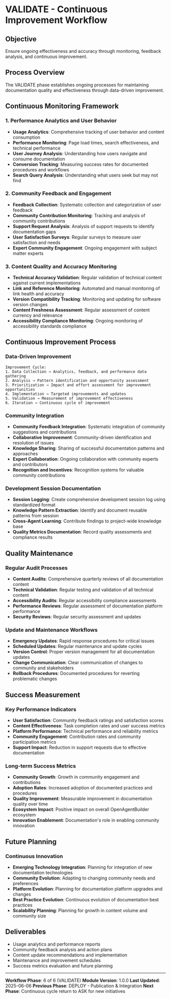 # VALIDATE - Continuous Improvement Workflow

## Objective
Ensure ongoing effectiveness and accuracy through monitoring, feedback analysis, and continuous improvement.

## Process Overview
The VALIDATE phase establishes ongoing processes for maintaining documentation quality and effectiveness through data-driven improvement.

## Continuous Monitoring Framework

### 1. Performance Analytics and User Behavior
- **Usage Analytics**: Comprehensive tracking of user behavior and content consumption
- **Performance Monitoring**: Page load times, search effectiveness, and technical performance
- **User Journey Analysis**: Understanding how users navigate and consume documentation
- **Conversion Tracking**: Measuring success rates for documented procedures and workflows
- **Search Query Analysis**: Understanding what users seek but may not find

### 2. Community Feedback and Engagement
- **Feedback Collection**: Systematic collection and categorization of user feedback
- **Community Contribution Monitoring**: Tracking and analysis of community contributions
- **Support Request Analysis**: Analysis of support requests to identify documentation gaps
- **User Satisfaction Surveys**: Regular surveys to measure user satisfaction and needs
- **Expert Community Engagement**: Ongoing engagement with subject matter experts

### 3. Content Quality and Accuracy Monitoring
- **Technical Accuracy Validation**: Regular validation of technical content against current implementations
- **Link and Reference Monitoring**: Automated and manual monitoring of link health and accuracy
- **Version Compatibility Tracking**: Monitoring and updating for software version changes
- **Content Freshness Assessment**: Regular assessment of content currency and relevance
- **Accessibility Compliance Monitoring**: Ongoing monitoring of accessibility standards compliance

## Continuous Improvement Process

### Data-Driven Improvement
```
Improvement Cycle:
1. Data Collection → Analytics, feedback, and performance data gathering
2. Analysis → Pattern identification and opportunity assessment
3. Prioritization → Impact and effort assessment for improvement opportunities
4. Implementation → Targeted improvements and updates
5. Validation → Measurement of improvement effectiveness
6. Iteration → Continuous cycle of improvement
```

### Community Integration
- **Community Feedback Integration**: Systematic integration of community suggestions and contributions
- **Collaborative Improvement**: Community-driven identification and resolution of issues
- **Knowledge Sharing**: Sharing of successful documentation patterns and approaches
- **Expert Collaboration**: Ongoing collaboration with community experts and contributors
- **Recognition and Incentives**: Recognition systems for valuable community contributions

### Development Session Documentation
- **Session Logging**: Create comprehensive development session log using standardized format
- **Knowledge Pattern Extraction**: Identify and document reusable patterns from session
- **Cross-Agent Learning**: Contribute findings to project-wide knowledge base
- **Quality Metrics Documentation**: Record quality assessments and compliance results

## Quality Maintenance

### Regular Audit Processes
- **Content Audits**: Comprehensive quarterly reviews of all documentation content
- **Technical Validation**: Regular testing and validation of all technical content
- **Accessibility Audits**: Regular accessibility compliance assessments
- **Performance Reviews**: Regular assessment of documentation platform performance
- **Security Reviews**: Regular security assessment and updates

### Update and Maintenance Workflows
- **Emergency Updates**: Rapid response procedures for critical issues
- **Scheduled Updates**: Regular maintenance and update cycles
- **Version Control**: Proper version management for all documentation updates
- **Change Communication**: Clear communication of changes to community and stakeholders
- **Rollback Procedures**: Documented procedures for reverting problematic changes

## Success Measurement

### Key Performance Indicators
- **User Satisfaction**: Community feedback ratings and satisfaction scores
- **Content Effectiveness**: Task completion rates and user success metrics
- **Platform Performance**: Technical performance and reliability metrics
- **Community Engagement**: Contribution rates and community participation metrics
- **Support Impact**: Reduction in support requests due to effective documentation

### Long-term Success Metrics
- **Community Growth**: Growth in community engagement and contributions
- **Adoption Rates**: Increased adoption of documented practices and procedures
- **Quality Improvement**: Measurable improvement in documentation quality over time
- **Ecosystem Impact**: Positive impact on overall OpenAgentBuilder ecosystem
- **Innovation Enablement**: Documentation's role in enabling community innovation

## Future Planning

### Continuous Innovation
- **Emerging Technology Integration**: Planning for integration of new documentation technologies
- **Community Evolution**: Adapting to changing community needs and preferences
- **Platform Evolution**: Planning for documentation platform upgrades and changes
- **Best Practice Evolution**: Continuous evolution of documentation best practices
- **Scalability Planning**: Planning for growth in content volume and community size

## Deliverables
- Usage analytics and performance reports
- Community feedback analysis and action plans
- Content update recommendations and implementation
- Maintenance and improvement schedules
- Success metrics evaluation and future planning

---

**Workflow Phase**: 6 of 6 (VALIDATE)
**Module Version**: 1.0.0
**Last Updated**: 2025-06-06
**Previous Phase**: DEPLOY - Publication & Integration
**Next Phase**: Continuous cycle return to ASK for new initiatives

